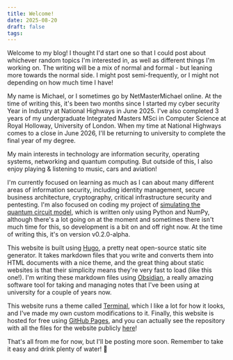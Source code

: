 ```yaml
---
title: Welcome!
date: 2025-08-20
draft: false
tags:
---
```

Welcome to my blog! I thought I'd start one so that I could post about whichever random topics I'm interested in, as well as different things I'm working on. The writing will be a mix of normal and formal - but leaning more towards the normal side. I might post semi-frequently, or I might not depending on how much time I have! 

My name is Michael, or I sometimes go by NetMasterMichael online. At the time of writing this, it's been two months since I started my cyber security Year in Industry at National Highways in June 2025. I've also completed 3 years of my undergraduate Integrated Masters MSci in Computer Science at Royal Holloway, University of London. When my time at National Highways comes to a close in June 2026, I'll be returning to university to complete the final year of my degree.

My main interests in technology are information security, operating systems, networking and quantum computing. But outside of this, I also enjoy playing & listening to music, cars and aviation!

I'm currently focused on learning as much as I can about many different areas of information security, including identity management, secure business architecture, cryptography, critical infrastructure security and pentesting. I'm also focused on coding my project of [simulating the quantum circuit model](https://github.com/NetMasterMichael/quantum-circuit-simulation-framework), which is written only using Python and NumPy, although there's a lot going on at the moment and sometimes there isn't much time for this, so development is a bit on and off right now. At the time of writing this, it's on version v0.2.0-alpha.

This website is built using [Hugo](https://gohugo.io/), a pretty neat open-source static site generator. It takes markdown files that you write and converts them into HTML documents with a nice theme, and the great thing about static websites is that their simplicity means they're very fast to load (like this one!). I'm writing these markdown files using [Obsidian](https://obsidian.md/), a really amazing software tool for taking and managing notes that I've been using at university for a couple of years now. 

This website runs a theme called [Terminal](https://themes.gohugo.io/themes/hugo-theme-terminal/), which I like a lot for how it looks, and I've made my own custom modifications to it. Finally, this website is hosted for free using [GitHub Pages](https://docs.github.com/en/pages/getting-started-with-github-pages/what-is-github-pages), and you can actually see the repository with all the files for the website publicly [here](https://github.com/NetMasterMichael/website)!

That's all from me for now, but I'll be posting more soon. Remember to take it easy and drink plenty of water! 🙂